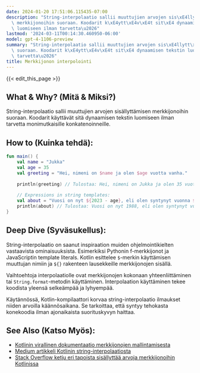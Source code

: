 ```yaml
---
date: 2024-01-20 17:51:06.115435-07:00
description: "String-interpolaatio sallii muuttujien arvojen sis\xE4llytt\xE4misen\
  \ merkkijonoihin suoraan. Koodarit k\xE4ytt\xE4v\xE4t sit\xE4 dynaamisen tekstin\
  \ luomiseen ilman tarvetta\u2026"
lastmod: '2024-03-11T00:14:30.460950-06:00'
model: gpt-4-1106-preview
summary: "String-interpolaatio sallii muuttujien arvojen sis\xE4llytt\xE4misen merkkijonoihin\
  \ suoraan. Koodarit k\xE4ytt\xE4v\xE4t sit\xE4 dynaamisen tekstin luomiseen ilman\
  \ tarvetta\u2026"
title: Merkkijonon interpolointi
---
```


{{< edit_this_page >}}

## What & Why? (Mitä & Miksi?)
String-interpolaatio sallii muuttujien arvojen sisällyttämisen merkkijonoihin suoraan. Koodarit käyttävät sitä dynaamisen tekstin luomiseen ilman tarvetta monimutkaisille konkatenoinneille.

## How to (Kuinka tehdä):
```Kotlin
fun main() {
    val name = "Jukka"
    val age = 35
    val greeting = "Hei, nimeni on $name ja olen $age vuotta vanha."
    
    println(greeting) // Tulostaa: Hei, nimeni on Jukka ja olen 35 vuotta vanha.
    
    // Expressions in string templates:
    val about = "Vuosi on nyt ${2023 - age}, eli olen syntynyt vuonna ${2023 - age}."
    println(about) // Tulostaa: Vuosi on nyt 1988, eli olen syntynyt vuonna 1988.
}
```

## Deep Dive (Syväsukellus):
String-interpolaatio on saanut inspiraation muiden ohjelmointikielten vastaavista ominaisuuksista. Esimerkiksi Pythonin f-merkkijonot ja JavaScriptin template literals. Kotlin esittelee `$`-merkin käyttämisen muuttujan nimiin ja `${}` rakenteen lausekkeille merkkijonojen sisällä.

Vaihtoehtoja interpolaatiolle ovat merkkijonojen kokonaan yhteenliittäminen tai `String.format`-metodin käyttäminen. Interpolaation käyttäminen tekee koodista yleensä selkeämpää ja lyhyempää.

Käytännössä, Kotlin-kompilaattori korvaa string-interpolaatio ilmaukset niiden arvoilla käännösaikana. Se tarkoittaa, että syntyy tehokasta konekoodia ilman ajonaikaista suorituskyvyn haittaa.

## See Also (Katso Myös):
- [Kotlinin virallinen dokumentaatio merkkijonojen mallintamisesta](https://kotlinlang.org/docs/basic-syntax.html#string-templates)
- [Medium artikkeli Kotlinin string-interpolaatiosta](https://medium.com/@agrawalsuneet/string-interpolation-in-kotlin-4ade1c6f0ed7)
- [Stack Overflow ketju eri tapoista sisällyttää arvoja merkkijonoihin Kotlinissa](https://stackoverflow.com/questions/36523131/how-to-concatenate-strings-in-kotlin)
